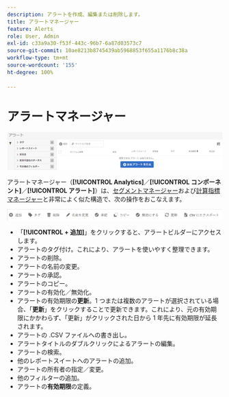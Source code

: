 ```yaml
---
description: アラートを作成、編集または削除します。
title: アラートマネージャー
feature: Alerts
role: User, Admin
exl-id: c33a9a30-f53f-443c-96b7-6a87d03573c7
source-git-commit: 10ae8213b8745439ab5968853f655a1176b8c38a
workflow-type: tm+mt
source-wordcount: '155'
ht-degree: 100%

---
```


# アラートマネージャー

![](assets/alert-manager.png)

アラートマネージャー（**[!UICONTROL Analytics]**／**[!UICONTROL コンポーネント]**／**[!UICONTROL アラート]**）は、[セグメントマネージャー](https://experienceleague.adobe.com/docs/analytics/components/segmentation/segmentation-workflow/seg-manage.html?lang=ja)および[計算指標マネージャー](https://experienceleague.adobe.com/docs/analytics/components/calculated-metrics/calcmetric-workflow/cm-manager.html?lang=ja)と非常によく似た構造で、次の操作をおこなえます。

![](assets/alert-manager-tasks.png)

* 「**[!UICONTROL + 追加]**」をクリックすると、アラートビルダーにアクセスします。
* アラートのタグ付け。これにより、アラートを使いやすく整理できます。
* アラートの削除。
* アラートの名前の変更。
* アラートの承認。
* アラートのコピー。
* アラートの有効化／無効化。
* アラートの有効期限の&#x200B;**更新**。1 つまたは複数のアラートが選択されている場合、「**更新**」をクリックすることで更新できます。これにより、元の有効期限にかかわらず、「更新」がクリックされた日から 1 年先に有効期限が延長されます。
* アラートの .CSV ファイルへの書き出し。
* アラートタイトルのダブルクリックによるアラートの編集。
* アラートの検索。
* 他のレポートスイートへのアラートの追加。
* アラートの所有者の指定／変更。
* 他のフィルターの追加。
* アラートの&#x200B;**有効期限**&#x200B;の定義。
